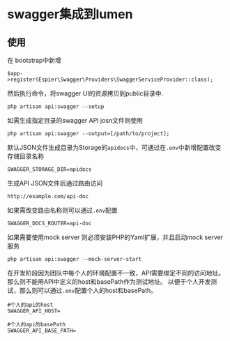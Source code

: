 # swagger集成到lumen

## 使用

在 bootstrap中新增

```
$app->register(Espier\Swagger\Providers\SwaggerServiceProvider::class);
```
然后执行命令，将swagger UI的资源拷贝到public目录中.

```
php artisan api:swagger --setup
```

如需生成指定目录的swagger API josn文件则使用

```
php artisan api:swagger --output=[/path/to/project];
```
默认JSON文件生成目录为Storage的`apidocs`中，可通过在`.env`中新增配置改变存储目录名称
```
SWAGGER_STORAGE_DIR=apidocs
```

生成API JSON文件后通过路由访问
```
http://example.com/api-doc
```

如果需改变路由名称则可以通过`.env`配置
```
SWAGGER_DOCS_ROUTER=api-doc
```

如果需要使用mock server 则必须安装PHP的Yaml扩展，并且启动mock server服务

```
php artisan api:swagger --mock-server-start
```

在开发阶段因为团队中每个人的环境配置不一致，API需要绑定不同的访问地址。
那么则不能用API中定义的host和basePath作为测试地址。
以便于个人开发测试，那么则可以通过`.env`配置个人的host和basePath。

```
#个人的api的host
SWAGGER_API_HOST=

#个人的api的basePath
SWAGGER_API_BASE_PATH=
```

